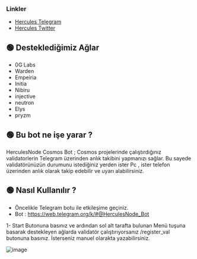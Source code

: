 ### Linkler
 * [Hercules Telegram](https://t.me/HerculesNode)
 * [Hercules Twitter](https://twitter.com/Herculesnode)


## 🟢 Desteklediğimiz Ağlar

- 0G Labs
- Warden
- Empeiria
- Initia
- Nibiru
- injective
- neutron
- Elys
- pryzm

## 🟢 Bu bot ne işe yarar ?

HerculesNode Cosmos Bot ; Cosmos projelerinde çalıştırdığınız validatorlerin Telegram üzerinden anlık takibini yapmanızı sağlar. Bu sayede validatörünüzün durumunu istediğiniz yerden ister Pc , ister telefon üzerinden anlık olarak takip edebilir ve uyarı alabilirsiniz.

## 🟢 Nasıl Kullanılır ?

- Öncelikle Telegram botu ile etkileşime geçiniz.
- Bot : https://web.telegram.org/k/#@HerculesNode_Bot

1- Start Butonuna basınız ve ardından sol alt tarafta bulunan Menü tuşuna basarak destekleyen ağlarda validatör çalıştırıyorsanız /register_val butonuna basınız. İsterseniz manuel olarakta yazabilirsiniz. 

![image](https://github.com/user-attachments/assets/8321eaf5-e380-4714-ae6b-d46569ba72df)

